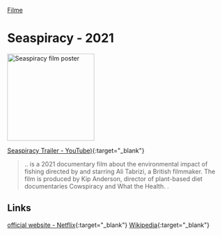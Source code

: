 [Filme](../filme.html)

# Seaspiracy - 2021

<img src="https://upload.wikimedia.org/wikipedia/en/3/34/Seaspiracy_2021_Film_poster.png" height="200" alt="Seaspiracy film poster">   

[Seaspiracy Trailer - YouTube)](https://www.youtube.com/watch?v=1Q5CXN7soQg){:target="_blank"}   

> .. is a 2021 documentary film about the environmental impact of fishing directed by and starring Ali Tabrizi, a British filmmaker. The film is produced by Kip Anderson, director of plant-based diet documentaries Cowspiracy and What the Health. .

## Links
[official website - Netflix](https://www.netflix.com/at/title/81014008){:target="_blank"}
[Wikipedia](https://en.wikipedia.org/wiki/Seaspiracy){:target="_blank"}   
